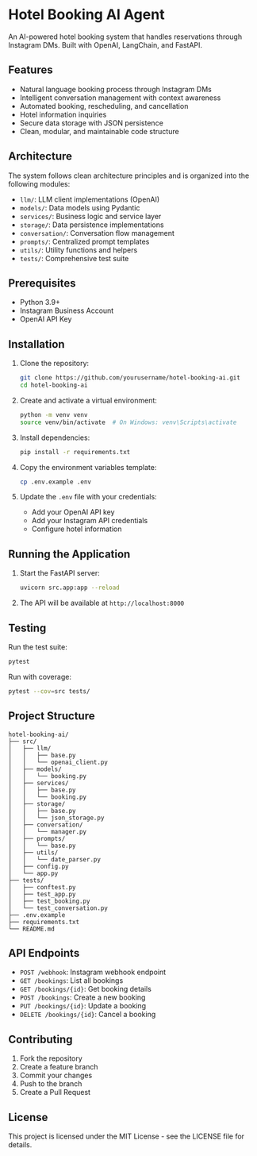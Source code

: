 # Hotel Booking AI Agent

An AI-powered hotel booking system that handles reservations through Instagram DMs. Built with OpenAI, LangChain, and FastAPI.

## Features

- Natural language booking process through Instagram DMs
- Intelligent conversation management with context awareness
- Automated booking, rescheduling, and cancellation
- Hotel information inquiries
- Secure data storage with JSON persistence
- Clean, modular, and maintainable code structure

## Architecture

The system follows clean architecture principles and is organized into the following modules:

- `llm/`: LLM client implementations (OpenAI)
- `models/`: Data models using Pydantic
- `services/`: Business logic and service layer
- `storage/`: Data persistence implementations
- `conversation/`: Conversation flow management
- `prompts/`: Centralized prompt templates
- `utils/`: Utility functions and helpers
- `tests/`: Comprehensive test suite

## Prerequisites

- Python 3.9+
- Instagram Business Account
- OpenAI API Key

## Installation

1. Clone the repository:
   ```bash
   git clone https://github.com/yourusername/hotel-booking-ai.git
   cd hotel-booking-ai
   ```

2. Create and activate a virtual environment:
   ```bash
   python -m venv venv
   source venv/bin/activate  # On Windows: venv\Scripts\activate
   ```

3. Install dependencies:
   ```bash
   pip install -r requirements.txt
   ```

4. Copy the environment variables template:
   ```bash
   cp .env.example .env
   ```

5. Update the `.env` file with your credentials:
   - Add your OpenAI API key
   - Add your Instagram API credentials
   - Configure hotel information

## Running the Application

1. Start the FastAPI server:
   ```bash
   uvicorn src.app:app --reload
   ```

2. The API will be available at `http://localhost:8000`

## Testing

Run the test suite:
```bash
pytest
```

Run with coverage:
```bash
pytest --cov=src tests/
```

## Project Structure

```
hotel-booking-ai/
├── src/
│   ├── llm/
│   │   ├── base.py
│   │   └── openai_client.py
│   ├── models/
│   │   └── booking.py
│   ├── services/
│   │   ├── base.py
│   │   └── booking.py
│   ├── storage/
│   │   ├── base.py
│   │   └── json_storage.py
│   ├── conversation/
│   │   └── manager.py
│   ├── prompts/
│   │   └── base.py
│   ├── utils/
│   │   └── date_parser.py
│   ├── config.py
│   └── app.py
├── tests/
│   ├── conftest.py
│   ├── test_app.py
│   ├── test_booking.py
│   └── test_conversation.py
├── .env.example
├── requirements.txt
└── README.md
```

## API Endpoints

- `POST /webhook`: Instagram webhook endpoint
- `GET /bookings`: List all bookings
- `GET /bookings/{id}`: Get booking details
- `POST /bookings`: Create a new booking
- `PUT /bookings/{id}`: Update a booking
- `DELETE /bookings/{id}`: Cancel a booking

## Contributing

1. Fork the repository
2. Create a feature branch
3. Commit your changes
4. Push to the branch
5. Create a Pull Request

## License

This project is licensed under the MIT License - see the LICENSE file for details. 

